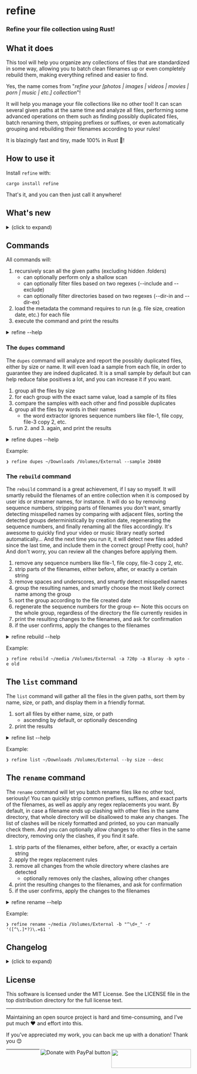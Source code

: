 # refine

### Refine your file collection using Rust!

## What it does

This tool will help you organize any collections of files that are standardized in some way, allowing you to batch clean filenames up or even completely rebuild them, making everything refined and easier to find.

Yes, the name comes from "_refine your [photos | images | videos | movies | porn | music | etc.] collection_"!

It will help you manage your file collections like no other tool! It can scan several given paths at the same time and analyze all files, performing some advanced operations on them such as finding possibly duplicated files, batch renaming them, stripping prefixes or suffixes, or even automatically grouping and rebuilding their filenames according to your rules!

It is blazingly fast and tiny, made 100% in Rust 🦀!

## How to use it

Install `refine` with:

```
cargo install refine
```

That's it, and you can then just call it anywhere!

## What's new

<details><summary>(click to expand)</summary>

### New in 0.15

- nicer rename command output by parent directory
- new threaded yes/no prompt that can be aborted with CTRL-C

### New in 0.14

- rename: disallow by default changes in directories where clashes are detected
    - new --clashes option to allow them

### New in 0.13

- rebuild: new replace feature, finally!
- rebuild, rename: make strip options also remove `.` and `_`, in addition to `-` and spaces
- global: include and exclude options do not check extensions
- dupes: remove case option, so everything is case-insensitive now

### New in 0.12

- global: new --dir-in and --dir-out options.

### New in 0.11

- new `rename` command
- rebuild, rename: improve strip exact, not removing more spaces than needed

### New in 0.10

- global: new --exclude option to exclude files

### New in 0.9

- new support for Ctrl-C, to abort all operations and gracefully exit the program at any time.
    - all commands will stop collecting files when Ctrl-C is pressed
    - both `dupes` and `list` command will show partial results
    - the `rebuild` command will just exit, as it needs all the files to run

### New in 0.8

- new "list" command

### New in 0.7

- global: new --include option to filter input files
- rebuild: new --force option to easily rename new files
- rebuild: new interactive mode by default, making --dry_run obsolete (removed), with new --yes option to bypass it (good for automation)
- rebuild: auto fix renaming errors
- dupes: faster performance by ignoring groups with 1 file (thus avoiding loading samples)
- rebuild: smaller memory consumption by caching file extensions

</details>

## Commands

All commands will:

1. recursively scan all the given paths (excluding hidden .folders)
    - can optionally perform only a shallow scan
    - can optionally filter files based on two regexes (--include and --exclude)
    - can optionally filter directories based on two regexes (--dir-in and --dir-ex)
2. load the metadata the command requires to run (e.g. file size, creation date, etc.) for each file
3. execute the command and print the results

<details><summary>refine --help</summary>

```
Refine your file collection using Rust!

Usage: refine [OPTIONS] [PATHS]... <COMMAND>

Commands:
  dupes    Find possibly duplicated files by both size and filename
  rebuild  Rebuild the filenames of media collections intelligently
  list     List files from the given paths
  rename   Rename files in batch, according to the given rules
  help     Print this message or the help of the given subcommand(s)

Options:
  -h, --help     Print help
  -V, --version  Print version

Global:
  -i, --include <REGEX>  Include only these files; checked against filename without extension, case-insensitive
  -x, --exclude <REGEX>  Exclude these files; checked against filename without extension, case-insensitive
      --dir-in <REGEX>   Include only these subdirectories; case-insensitive
      --dir-ex <REGEX>   Exclude these subdirectories; case-insensitive
      --shallow          Do not recurse into subdirectories
  [PATHS]...         Paths to scan

For more information, see https://github.com/rsalmei/refine
```

</details>

### The `dupes` command

The `dupes` command will analyze and report the possibly duplicated files, either by size or name. It will even load a sample from each file, in order to guarantee they are indeed duplicated. It is a small sample by default but can help reduce false positives a lot, and you can increase it if you want.

1. group all the files by size
2. for each group with the exact same value, load a sample of its files
3. compare the samples with each other and find possible duplicates
4. group all the files by words in their names
    - the word extractor ignores sequence numbers like file-1, file copy, file-3 copy 2, etc.
5. run 2. and 3. again, and print the results

<details><summary>refine dupes --help</summary>

```
Find possibly duplicated files by both size and filename

Usage: refine dupes [OPTIONS] [PATHS]...

Options:
  -s, --sample <BYTES>  Sample size in bytes (0 to disable) [default: 2048]
  -h, --help            Print help

Global:
  -i, --include <REGEX>  Include only these files; checked against filename without extension, case-insensitive
  -x, --exclude <REGEX>  Exclude these files; checked against filename without extension, case-insensitive
      --dir-in <REGEX>   Include only these subdirectories; case-insensitive
      --dir-ex <REGEX>   Exclude these subdirectories; case-insensitive
      --shallow          Do not recurse into subdirectories
  [PATHS]...         Paths to scan
```

</details>

Example:

```
❯ refine dupes ~/Downloads /Volumes/External --sample 20480
```

### The `rebuild` command

The `rebuild` command is a great achievement, if I say so myself. It will smartly rebuild the filenames of an entire collection when it is composed by user ids or streamer names, for instance. It will do so by removing sequence numbers, stripping parts of filenames you don't want, smartly detecting misspelled names by comparing with adjacent files, sorting the detected groups deterministically by creation date, regenerating the sequence numbers, and finally renaming all the files accordingly. It's awesome to quickly find your video or music library neatly sorted automatically... And the next time you run it, it will detect new files added since the last time, and include them in the correct group! Pretty cool, huh? And don't worry, you can review all the changes before applying them.

1. remove any sequence numbers like file-1, file copy, file-3 copy 2, etc.
2. strip parts of the filenames, either before, after, or exactly a certain string
3. remove spaces and underscores, and smartly detect misspelled names
4. group the resulting names, and smartly choose the most likely correct name among the group
5. sort the group according to the file created date
6. regenerate the sequence numbers for the group <-- Note this occurs on the whole group, regardless of the directory the file currently resides in
7. print the resulting changes to the filenames, and ask for confirmation
8. if the user confirms, apply the changes to the filenames

<details><summary>refine rebuild --help</summary>

```
Rebuild the filenames of media collections intelligently

Usage: refine rebuild [OPTIONS] [PATHS]...

Options:
  -b, --strip-before <STR|REGEX>  Remove from the start of the filename to this str; blanks are automatically removed
  -a, --strip-after <STR|REGEX>   Remove from this str to the end of the filename; blanks are automatically removed
  -e, --strip-exact <STR|REGEX>   Remove all occurrences of this str in the filename; blanks are automatically removed
  -s, --no-smart-detect           Detect and fix similar filenames (e.g. "foo bar.mp4" and "foo__bar.mp4")
  -f, --force <STR>               Easily set filenames for new files. BEWARE: use only on already organized collections
  -y, --yes                       Skip the confirmation prompt, useful for automation
  -h, --help                      Print help

Global:
  -i, --include <REGEX>  Include only these files; checked against filename without extension, case-insensitive
  -x, --exclude <REGEX>  Exclude these files; checked against filename without extension, case-insensitive
      --dir-in <REGEX>   Include only these subdirectories; case-insensitive
      --dir-ex <REGEX>   Exclude these subdirectories; case-insensitive
      --shallow          Do not recurse into subdirectories
  [PATHS]...         Paths to scan
```

</details>

Example:

```
❯ refine rebuild ~/media /Volumes/External -a 720p -a Bluray -b xpto -e old
```

## The `list` command

The `list` command will gather all the files in the given paths, sort them by name, size, or path, and display them in a friendly format.

1. sort all files by either name, size, or path
    - ascending by default, or optionally descending
2. print the results

<details><summary>refine list --help</summary>

```
List files from the given paths

Usage: refine list [OPTIONS] [PATHS]...

Options:
  -b, --by <BY>  Sort by [default: name] [possible values: name, size, path]
  -d, --desc     Use descending order
  -h, --help     Print help

Global:
  -i, --include <REGEX>  Include only these files; checked against filename without extension, case-insensitive
  -x, --exclude <REGEX>  Exclude these files; checked against filename without extension, case-insensitive
      --dir-in <REGEX>   Include only these subdirectories; case-insensitive
      --dir-ex <REGEX>   Exclude these subdirectories; case-insensitive
      --shallow          Do not recurse into subdirectories
  [PATHS]...         Paths to scan
```

</details>

Example:

```
❯ refine list ~/Downloads /Volumes/External --by size --desc
```

## The `rename` command

The `rename` command will let you batch rename files like no other tool, seriously! You can quickly strip common prefixes, suffixes, and exact parts of the filenames, as well as apply any regex replacements you want. By default, in case a filename ends up clashing with other files in the same directory, that whole directory will be disallowed to make any changes. The list of clashes will be nicely formatted and printed, so you can manually check them. And you can optionally allow changes to other files in the same directory, removing only the clashes, if you find it safe.

1. strip parts of the filenames, either before, after, or exactly a certain string
2. apply the regex replacement rules
3. remove all changes from the whole directory where clashes are detected
    - optionally removes only the clashes, allowing other changes
4. print the resulting changes to the filenames, and ask for confirmation
5. if the user confirms, apply the changes to the filenames

<details><summary>refine rename --help</summary>

```
Rename files in batch, according to the given rules

Usage: refine rename [OPTIONS] [PATHS]...

Options:
  -b, --strip-before <STR|REGEX>   Remove from the start of the filename to this str; blanks are automatically removed
  -a, --strip-after <STR|REGEX>    Remove from this str to the end of the filename; blanks are automatically removed
  -e, --strip-exact <STR|REGEX>    Remove all occurrences of this str in the filename; blanks are automatically removed
  -r, --replace <{STR|REGEX}=STR>  Replace all occurrences of one str by another; applied in order and after the strip rules
  -c, --clashes                    Allow changes in directories where clashes are detected
  -y, --yes                        Skip the confirmation prompt, useful for automation
  -h, --help                       Print help

Global:
  -i, --include <REGEX>  Include only these files; checked against filename without extension, case-insensitive
  -x, --exclude <REGEX>  Exclude these files; checked against filename without extension, case-insensitive
      --dir-in <REGEX>   Include only these subdirectories; case-insensitive
      --dir-ex <REGEX>   Exclude these subdirectories; case-insensitive
      --shallow          Do not recurse into subdirectories
  [PATHS]...         Paths to scan
```

</details>

Example:

```
❯ refine rename ~/media /Volumes/External -b "^\d+_" -r '([^\.]*?)\.=$1 '
```

## Changelog

<details><summary>(click to expand)</summary>

- 0.15.0 Jul 18, 2024: nicer rename command output by parent directory, new threaded yes/no prompt that can be aborted with CTRL-C
- 0.14.0 Jul 11, 2024: rename: disallow by default changes in directories where clashes are detected, including new --clashes option to allow them
- 0.13.0 Jul 10, 2024: rebuild: new replace feature, rebuild, rename: make strip options remove `.` and `_`, global: include and exclude options do not check extensions, dupes: remove case option
- 0.12.0 Jul 09, 2024: global: new --dir-in and --dir-out options
- 0.11.0 Jul 08, 2024: new `rename` command, rebuild, rename: improve strip exact
- 0.10.0 Jul 02, 2024: global: new --exclude
- 0.9.0 Jul 01, 2024: global: support for CTRL-C
- 0.8.0 Jun 30, 2024: new `list` command
- 0.7.1 Jun 28, 2024: global: --include is now case-insensitive, rebuild: fix smart detect bug not grouping some files, rebuild: strip rules remove hyphens too
- 0.7.0 Jun 27, 2024: global: new --include, rebuild: new --force, rebuild: new interactive mode, rebuild: new --yes, rebuild: auto fix rename errors, rebuild: smaller memory consumption, dupes: improved performance
- 0.6.0 Jun 24, 2024: new `rebuild` command, general polishing overall
- 0.5.0 Jun 20, 2024: support for shallow scan, verbose mode, dupes cmd ignores repetition systems
- 0.4.0 Jun 17, 2024: include `dupes` command, support match case and changing sample size
- 0.3.0 Nov 07, 2023: include dedup by both size and name
- 0.2.2 Jun 04, 2022: use 2KB sample size
- 0.2.1 Jun 04, 2022: improve error handling
- 0.2.0 Jun 01, 2022: publish, use split crate `human-repr`
- 0.1.1 May 27, 2022: samples the center of the files, which seems to fix false positives
- 0.1.0 May 25, 2022: first release, detects duplicated files, simple sampling strategy (1KB from the start of the files)

</details>

## License

This software is licensed under the MIT License. See the LICENSE file in the top distribution
directory for the full license text.


---
Maintaining an open source project is hard and time-consuming, and I've put much ❤️ and effort into
this.

If you've appreciated my work, you can back me up with a donation! Thank you 😊

[<img align="right" src="https://cdn.buymeacoffee.com/buttons/default-orange.png" width="217px" height="51x">](https://www.buymeacoffee.com/rsalmei)
[<img align="right" alt="Donate with PayPal button" src="https://www.paypalobjects.com/en_US/i/btn/btn_donate_LG.gif">](https://www.paypal.com/donate?business=6SWSHEB5ZNS5N&no_recurring=0&item_name=I%27m+the+author+of+alive-progress%2C+clearly+and+about-time.+Thank+you+for+appreciating+my+work%21&currency_code=USD)

---
